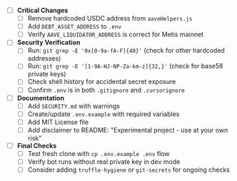 - [ ] **Critical Changes**
  - [ ] Remove hardcoded USDC address from `aaveHelpers.js`
  - [ ] Add `DEBT_ASSET_ADDRESS` to `.env`
  - [ ] Verify `AAVE_LIQUIDATOR_ADDRESS` is correct for Metis mainnet

- [ ] **Security Verification**
  - [ ] Run: `git grep -E '0x[0-9a-fA-F]{40}'` (check for other hardcoded addresses)
  - [ ] Run: `git grep -E '[1-9A-HJ-NP-Za-km-z]{32,}'` (check for base58 private keys)
  - [ ] Check shell history for accidental secret exposure
  - [ ] Confirm `.env` is in both `.gitignore` and `.cursorignore`

- [ ] **Documentation**
  - [ ] Add `SECURITY.md` with warnings
  - [ ] Create/update `.env.example` with required variables
  - [ ] Add MIT License file
  - [ ] Add disclaimer to README: "Experimental project - use at your own risk"

- [ ] **Final Checks**
  - [ ] Test fresh clone with `cp .env.example .env` flow
  - [ ] Verify bot runs without real private key in dev mode
  - [ ] Consider adding `truffle-hygiene` or `git-secrets` for ongoing checks
